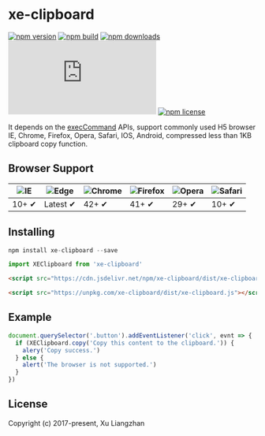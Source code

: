 # xe-clipboard

[![npm version](https://img.shields.io/npm/v/xe-clipboard.svg?style=flat-square)](https://www.npmjs.org/package/xe-clipboard)
[![npm build](https://travis-ci.org/xuliangzhan/xe-clipboard.svg?branch=master)](https://travis-ci.org/xuliangzhan/xe-clipboard)
[![npm downloads](https://img.shields.io/npm/dm/xe-clipboard.svg?style=flat-square)](http://npm-stat.com/charts.html?package=xe-clipboard)
[![gzip size: JS](http://img.badgesize.io/https://unpkg.com/xe-clipboard/dist/xe-clipboard.min.js?compression=gzip&label=gzip%20size:%20JS)](http://img.badgesize.io/https://unpkg.com/xe-clipboard/lib/index.umd.min.js?compression=gzip&label=gzip%20size:%20JS)
[![npm license](https://img.shields.io/github/license/mashape/apistatus.svg)](https://github.com/xuliangzhan/xe-clipboard/blob/master/LICENSE)

It depends on the [execCommand](https://developer.mozilla.org/en-US/docs/Web/API/Document/execCommand) APIs, support commonly used H5 browser IE, Chrome, Firefox, Opera, Safari, IOS, Android, compressed less than 1KB clipboard copy function.

## Browser Support

![IE](https://raw.github.com/alrra/browser-logos/master/src/archive/internet-explorer_9-11/internet-explorer_9-11_48x48.png) | ![Edge](https://raw.github.com/alrra/browser-logos/master/src/edge/edge_48x48.png) | ![Chrome](https://raw.github.com/alrra/browser-logos/master/src/chrome/chrome_48x48.png) | ![Firefox](https://raw.github.com/alrra/browser-logos/master/src/firefox/firefox_48x48.png) | ![Opera](https://raw.github.com/alrra/browser-logos/master/src/opera/opera_48x48.png) | ![Safari](https://raw.github.com/alrra/browser-logos/master/src/safari/safari_48x48.png)
--- | --- | --- | --- | --- | --- |
10+ ✔ | Latest ✔ | 42+ ✔ | 41+ ✔ | 29+ ✔ | 10+ ✔ |

## Installing

```javascript
npm install xe-clipboard --save

import XEClipboard from 'xe-clipboard'
```

```HTML
<script src="https://cdn.jsdelivr.net/npm/xe-clipboard/dist/xe-clipboard.js"></script>

<script src="https://unpkg.com/xe-clipboard/dist/xe-clipboard.js"></script>
```

## Example

```javascript
document.querySelector('.button').addEventListener('click', evnt => {
  if (XEClipboard.copy('Copy this content to the clipboard.')) {
    alery('Copy success.')
  } else {
    alert('The browser is not supported.')
  }
})
```

## License

Copyright (c) 2017-present, Xu Liangzhan